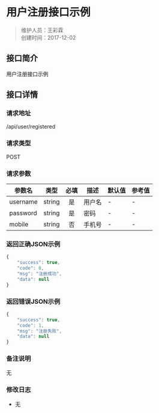 # 用户注册接口示例
>维护人员：王彩霖  
>创建时间：2017-12-02

## 接口简介
用户注册接口示例  

## 接口详情

### 请求地址
/api/user/registered

### 请求类型
POST

### 请求参数
| 参数名 | 类型 | 必填 | 描述 | 默认值 | 参考值 |
| --- | :---: | :---: | --- | --- | --- |
| username | string | 是 | 用户名 | - | - |
| password | string | 是 | 密码 | - | - |
| mobile | string | 否 | 手机号 | - | - |

### 返回正确JSON示例
```javascript
{
    "success": true,
    "code": 0,
    "msg": "注册成功",
    "data": null
}
```
### 返回错误JSON示例
```javascript
{
    "success": true,
    "code": 1,
    "msg": "注册失败",
    "data": null
}
```

### 备注说明
无

### 修改日志
- 无
